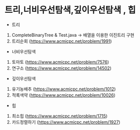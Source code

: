 # 트리,너비우선탐색,깊이우선탐색 , 힙


- 트리

1.  CompleteBinaryTree & Test.java -> 배열을 이용한 이진트리 구현
2.  트리순회 (https://www.acmicpc.net/problem/1991) 

- 너비우선탐색

1.  토마토 (https://www.acmicpc.net/problem/7576)
2.  연구소 (https://www.acmicpc.net/problem/14502) 

- 깊이우선탐색

1.  유기농배추 (https://www.acmicpc.net/problem/1012)
2.  적록색약 (https://www.acmicpc.net/problem/10026) 

- 힙

1.  최소힙 (https://www.acmicpc.net/problem/1715)
2.  카드정렬하기 (https://www.acmicpc.net/problem/1927) 
